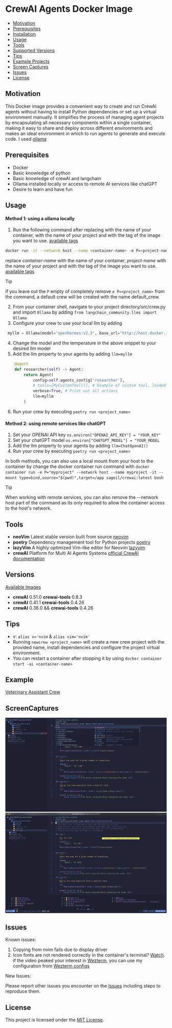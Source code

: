 # CrewAI Agents Docker Image

- [Motivation](#motivation)
- [Prerequisites](#prerequisites)
- [Installation](#installation)
- [Usage](#usage)
- [Tools](#tools)
- [Supported Versions](#versions)
- [Tips](#tips)
- [Example Projects](#examples)
- [Screen Captures](#ScreenCaptures)
- [Issues](#issues)
- [License](#license)

## Motivation

This Docker image provides a convenient way to create and run CrewAI agents without having to install Python dependencies or set up a virtual environment manually. It simplifies the process of managing agent projects by encapsulating all necessary components within a single container, making it easy to share and deploy across different environments and makes an ideal environment in which to run agents to generate and execute code. I used [ollama](https://ollama.com/)

## Prerequisites
- Docker
- Basic knowledge of python
- Basic knowledge of crewAI and langchain
- Ollama installed locally or access to remote AI services like chatGPT
- Desire to learn and have fun

## Usage
#### Method 1: using a ollama locally
1. Run the following command after replacing <container-name> with the name of your container, <project-name> with the name of your project and <tag> with the tag of the image you want to use. [available tags](https://hub.docker.com/r/sageil/crewai/tags)

```bash
docker run -it --network host --name <container-name> -e P=<project-name> sageil/crewai:<tag> bash
```
replace *container-name* with the name of your container,  *project-name* with the name of your project and  <tag> with the tag of the image you want to use. [available tags](https://hub.docker.com/r/sageil/crewai/tags)
> [!TIP]  
> if you leave out the `P` empty of completely remove `e P=<project_name>` from the command, a default crew will be created with the name default_crew.

2. From your container shell, navigate to your project directory/src/crew.py and import `Ollama` by adding `from langchain_community.llms import Ollama`
3. Configure your crew to use your local llm by adding 

```python
 myllm = Ollama(model="openhermes:v2.5", base_url="http://host.docker.internal:11434", temperature=0)
```
4. Change the model and the temperature in the above snippet to your desired llm model
5. Add the llm property to your agents by adding `llm=myllm` 
```python
    @agent
    def researcher(self) -> Agent:
        return Agent(
            config=self.agents_config['researcher'],
            # tools=[MyCustomTool()], # Example of custom tool, loaded on the beginning of file
            verbose=True, # Print out all actions
            llm=myllm
        )

```
6. Run your crew by executing `poetry run <project_name>`

#### Method 2: using remote services like chatGPT
1. Set your OPENAI API key `os.environ["OPENAI_API_KEY"] = "YOUR_KEY"`
2. Set your chatGPT model `os.environ["CHATGPT_MODEL"] = "YOUR_MODEL`
3. Add the llm property to your agents by adding `llm=ChatOpenAI()`
4. Run your crew by executing `poetry run <project_name>`

In both methods, you can also use a local mount from your host to the container by change the docker container run command with 
`docker container run -e P="myproject" --network host --name myproject -it --mount type=bind,source="$(pwd)",target=/app sageil/crewai:latest bash`

> [!TIP]  
> When working with remote services, you can also remove the --network host part of the command as its only required to allow
> the container access to the host's network.

## Tools

- **neoVim** Latest stable version built from source [neovim](https://github.com/neovim/neovim)
- **poetry** Dependency management tool for Python projects [poetry](https://python-poetry.org/)
- **lazyVim** A highly optimized Vim-like editor for Neovim [lazyvim](https://www.lazyvim.org/)
- **crewAI** Platform for Multi AI Agents Systems [official CrewAI documentation](https://docs.crewai.com/)

## Versions

[Available Images](https://hub.docker.com/r/sageil/crewai/tags)
- **crewAI** 0.51.0 **crewai-tools** 0.8.3
- **crewAI** 0.41.1 **crewai-tools** 0.4.26
- **crewAI** 0.36.0 && **crewai-tools** 0.4.26


## Tips 
- v: `alias v='nvim` & `alias vim='nvim'`
- Running `newcrew <project_name>` will create a new crew project with the provided name, install dependencies and configure the project virtual environment.
- You can restart a container after stopping it by using `docker container start -ai <container-name>`

## Example

[Veterinary Assistant Crew](https://github.com/sageil/veterinary_assistant)

## ScreenCaptures

![Editor](assets/nvim-main.png)
![Code](assets/code-action.png)

## Issues
Known issues:

1. Copying from nvim fails due to display driver
2. Icon fonts are not rendered correctly in the container's terminal? [Watch](https://www.youtube.com/watch?v=mQdB_kHyZn8). if the video peaked your interest in [Wezterm](https://wezfurlong.org/wezterm/index.html), you can use my configuration from [Wezterm configs](https://github.com/sageil/wezterm)

New Issues:

Please report other issues you encounter on the [Issues](https://github.com/sageil/crewai-docker-image/issues) including steps to reproduce them.

## License
This project is licensed under the [MIT License](https://github.com/sageil/crewai-docker-image/blob/main/LICENSE.md).